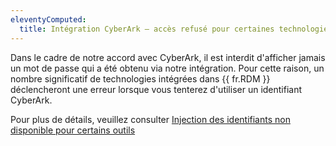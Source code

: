 ```yaml
---
eleventyComputed:
  title: Intégration CyberArk – accès refusé pour certaines technologies
---
```

Dans le cadre de notre accord avec CyberArk, il est interdit d'afficher jamais un mot de passe qui a été obtenu via notre intégration. Pour cette raison, un nombre significatif de technologies intégrées dans {{ fr.RDM }} déclencheront une erreur lorsque vous tenterez d'utiliser un identifiant CyberArk.

Pour plus de détails, veuillez consulter [Injection des identifiants non disponible pour certains outils](/rdm/kb/rdm-windows/knowledge-base/account-brokering-not-available/)
